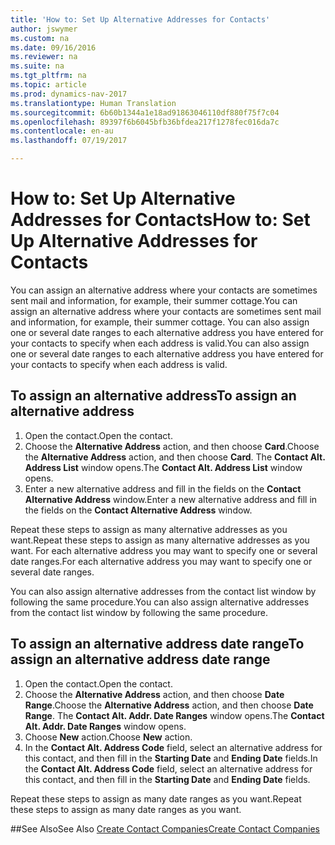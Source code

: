 ```yaml
---
title: 'How to: Set Up Alternative Addresses for Contacts'
author: jswymer
ms.custom: na
ms.date: 09/16/2016
ms.reviewer: na
ms.suite: na
ms.tgt_pltfrm: na
ms.topic: article
ms.prod: dynamics-nav-2017
ms.translationtype: Human Translation
ms.sourcegitcommit: 6b60b1344a1e18ad91863046110df880f75f7c04
ms.openlocfilehash: 89397f6b6045bfb36bfdea217f1278fec016da7c
ms.contentlocale: en-au
ms.lasthandoff: 07/19/2017

---
```

# <a name="how-to-set-up-alternative-addresses-for-contacts"></a><span data-ttu-id="c4087-102">How to: Set Up Alternative Addresses for Contacts</span><span class="sxs-lookup"><span data-stu-id="c4087-102">How to: Set Up Alternative Addresses for Contacts</span></span>
<span data-ttu-id="c4087-103">You can assign an alternative address where your contacts are sometimes sent mail and information, for example, their summer cottage.</span><span class="sxs-lookup"><span data-stu-id="c4087-103">You can assign an alternative address where your contacts are sometimes sent mail and information, for example, their summer cottage.</span></span> <span data-ttu-id="c4087-104">You can also assign one or several date ranges to each alternative address you have entered for your contacts to specify when each address is valid.</span><span class="sxs-lookup"><span data-stu-id="c4087-104">You can also assign one or several date ranges to each alternative address you have entered for your contacts to specify when each address is valid.</span></span>

## <a name="to-assign-an-alternative-address"></a><span data-ttu-id="c4087-105">To assign an alternative address</span><span class="sxs-lookup"><span data-stu-id="c4087-105">To assign an alternative address</span></span>
1. <span data-ttu-id="c4087-106">Open the contact.</span><span class="sxs-lookup"><span data-stu-id="c4087-106">Open the contact.</span></span>
2. <span data-ttu-id="c4087-107">Choose the **Alternative Address** action, and then choose **Card**.</span><span class="sxs-lookup"><span data-stu-id="c4087-107">Choose the **Alternative Address** action, and then choose **Card**.</span></span> <span data-ttu-id="c4087-108">The **Contact Alt. Address List** window opens.</span><span class="sxs-lookup"><span data-stu-id="c4087-108">The **Contact Alt. Address List** window opens.</span></span>
3. <span data-ttu-id="c4087-109">Enter a new alternative address and fill in the fields on the **Contact Alternative Address** window.</span><span class="sxs-lookup"><span data-stu-id="c4087-109">Enter a new alternative address and fill in the fields on the **Contact Alternative Address** window.</span></span>

<span data-ttu-id="c4087-110">Repeat these steps to assign as many alternative addresses as you want.</span><span class="sxs-lookup"><span data-stu-id="c4087-110">Repeat these steps to assign as many alternative addresses as you want.</span></span> <span data-ttu-id="c4087-111">For each alternative address you may want to specify one or several date ranges.</span><span class="sxs-lookup"><span data-stu-id="c4087-111">For each alternative address you may want to specify one or several date ranges.</span></span>

<span data-ttu-id="c4087-112">You can also assign alternative addresses from the contact list window by following the same procedure.</span><span class="sxs-lookup"><span data-stu-id="c4087-112">You can also assign alternative addresses from the contact list window by following the same procedure.</span></span>

## <a name="to-assign-an-alternative-address-date-range"></a><span data-ttu-id="c4087-113">To assign an alternative address date range</span><span class="sxs-lookup"><span data-stu-id="c4087-113">To assign an alternative address date range</span></span>
1. <span data-ttu-id="c4087-114">Open the contact.</span><span class="sxs-lookup"><span data-stu-id="c4087-114">Open the contact.</span></span>
2. <span data-ttu-id="c4087-115">Choose the **Alternative Address** action, and then choose **Date Range**.</span><span class="sxs-lookup"><span data-stu-id="c4087-115">Choose the **Alternative Address** action, and then choose **Date Range**.</span></span> <span data-ttu-id="c4087-116">The **Contact Alt. Addr. Date Ranges** window opens.</span><span class="sxs-lookup"><span data-stu-id="c4087-116">The **Contact Alt. Addr. Date Ranges** window opens.</span></span>
3. <span data-ttu-id="c4087-117">Choose **New** action.</span><span class="sxs-lookup"><span data-stu-id="c4087-117">Choose **New** action.</span></span>
4. <span data-ttu-id="c4087-118">In the **Contact Alt. Address Code** field, select an alternative address for this contact, and then fill in the **Starting Date** and **Ending Date** fields.</span><span class="sxs-lookup"><span data-stu-id="c4087-118">In the **Contact Alt. Address Code** field, select an alternative address for this contact, and then fill in the **Starting Date** and **Ending Date** fields.</span></span>

<span data-ttu-id="c4087-119">Repeat these steps to assign as many date ranges as you want.</span><span class="sxs-lookup"><span data-stu-id="c4087-119">Repeat these steps to assign as many date ranges as you want.</span></span>

##<a name="see-also"></a><span data-ttu-id="c4087-120">See Also</span><span class="sxs-lookup"><span data-stu-id="c4087-120">See Also</span></span>
[<span data-ttu-id="c4087-121">Create Contact Companies</span><span class="sxs-lookup"><span data-stu-id="c4087-121">Create Contact Companies</span></span>](marketing-create-contact-companies.md)

